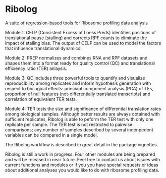 # Ribolog
A suite of regression-based tools for Ribosome profiling data analysis

Module 1: CELP (Consistent Excess of Loess Preds) identifies positions of translational pause (stalling) 
and corrects RPF counts to eliminate the impact of stalling bias. The output of CELP can be used to model the
factors that influence translational dynamics. 

Module 2: PREP normalizes 
and combines RNA and RPF datasets and shapes them into a format ready for quality control (QC) and translational
efficiency ratio (TER) anlaysis. 

Module 3: QC includes three powerful tools to quantify and visualize 
reproducibility among replicates and inform hypothesis generation with respect to biological effects: 
princiapl component analysis (PCA) of TEs, proportion of null features (not-differentially translated transcripts)
and correlation of equivalent TER tests. 

Module 4: TER tests the size and significance of differential translation
rates among biological samples. Although better results are always obtained with sufficient replicates, Ribolog is able 
to peform the TER test with only one replicate per sample. The TER test is not restricted to pairwise comparisons;
any number of samples described by several indenpedent variables can be compared in a single model. 

The Ribolog workflow is described in great detail in the package vignettes. 

Ribolog is still a work in progress. Four other modules are being prepared and will be released in near future.
Feel free to contact us about issues with current functions and modules or if you you have special requests or
ideas about additional analyses you would like to do with ribosome profiling data. 
